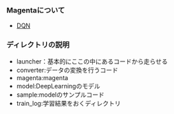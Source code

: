 ### Magentaについて
* [DQN](http://qiita.com/gdmiwasawa/items/362664b2e742281c1683)

### ディレクトリの説明
* launcher：基本的にここの中にあるコードから走らせる
* converter:データの変換を行うコード
* magenta:magenta
* model:DeepLearningのモデル
* sample:modelのサンプルコード
* train_log:学習結果をおくディレクトリ

